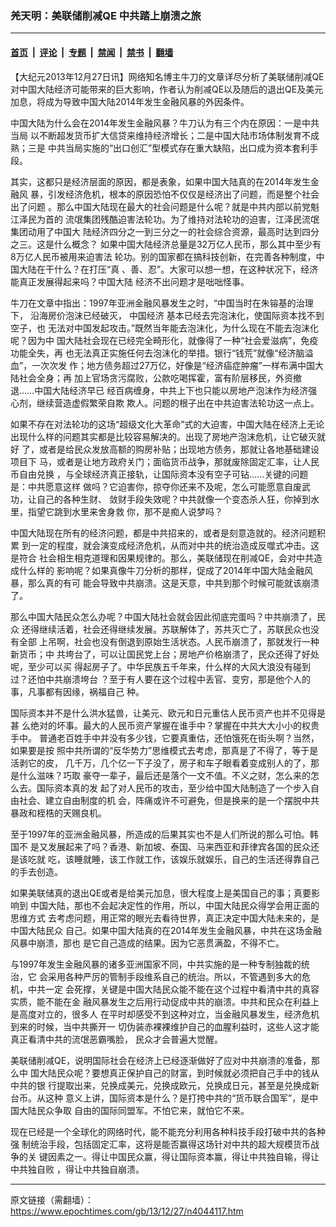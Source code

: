 ### 羌天明：美联储削减QE 中共踏上崩溃之旅

---

#### [首页](../../../..?n4044117) &nbsp;|&nbsp; [评论](../../../../../epoch-comment?n4044117) &nbsp;|&nbsp; [专题](../../../../../epoch-special?n4044117) &nbsp;|&nbsp; [禁闻](../../../../../epoch-news?n4044117) &nbsp;|&nbsp; [禁书](../../../../../books?n4044117) &nbsp;|&nbsp; [翻墙](https://github.com/gfw-breaker/nogfw/blob/master/README.md?n4044117)


<div class="post_content" id="artbody" itemprop="articleBody">
 <!-- article content begin -->
 <p>
  【大纪元2013年12月27日讯】网络知名博主牛刀的文章详尽分析了美联储削减QE对中国大陆经济可能带来的巨大影响，作者认为削减QE以及随后的退出QE及美元加息，将成为导致中国大陆2014年发生金融风暴的外因条件。
 </p>
 <p>
  中国大陆为什么会在2014年发生金融风暴？牛刀认为有三个内在原因：一是中共当局 以不断超发货币扩大信贷来维持经济增长；二是中国大陆市场体制发育不成熟；三是 中共当局实施的“出口创汇”型模式存在重大缺陷，出口成为资本套利手段。
 </p>
 <p>
  其实，这都只是经济层面的原因，都是表象，如果中国大陆真的在2014年发生金融风 暴，引发经济危机，根本的原因恐怕不仅仅是经济出了问题，而是整个社会出了问题 。那么中国大陆现在最大的社会问题是什么呢？就是中共内部以前党魁江泽民为首的 流氓集团残酷迫害法轮功。为了维持对法轮功的迫害，江泽民流氓集团动用了中国大 陆经济四分之一到三分之一的社会综合资源，最高时达到四分之三。这是什么概念？ 如果中国大陆经济总量是32万亿人民币，那么其中至少有8万亿人民币被用来迫害法 轮功。别的国家都在搞科技创新，在完善各种制度，中国大陆在干什么？在打压“真 、善、忍”。大家可以想一想，在这种状况下，经济能真正发展得起来吗？中国大陆 经济不出问题才是咄咄怪事。
 </p>
 <p>
  牛刀在文章中指出：1997年亚洲金融风暴发生之时，“中国当时在朱镕基的治理下， 沿海房价泡沫已经破灭，
  <ok href="https://www.epochtimes.com/gb/tag/%E4%B8%AD%E5%9B%BD%E7%BB%8F%E6%B5%8E.html">
   中国经济
  </ok>
  基本已经去完泡沫化，使国际资本找不到空子，也 无法对中国发起攻击。”既然当年能去泡沫化，为什么现在不能去泡沫化呢？因为中 国大陆社会现在已经完全畸形化，就像得了一种“社会爱滋病”，免疫功能全失，再 也无法真正实施任何去泡沫化的举措。银行“钱荒”就像“经济脑溢血”，一次次发 作；地方债务超过27万亿，好像是“经济癌症肿瘤”一样布满中国大陆社会全身；再 加上官场贪污腐败，公款吃喝挥霍，富有阶层移民，外资撤退……中国大陆经济早已 经百病缠身，中共上下也只能以房地产泡沫作为经济强心剂，继续营造虚假繁荣自欺 欺人。问题的根子出在中共迫害法轮功这一点上。
 </p>
 <p>
  如果不存在对法轮功的这场“超级文化大革命”式的大迫害，中国大陆在经济上无论 出现什么样的问题其实都是比较容易解决的。出现了房地产泡沫危机，让它破灭就好 了，或者是给民众发放高额的购房补贴；出现地方债务，那就让各地基础建设项目下 马，或者是让地方政府关门；面临货币战争，那就废除固定汇率，让人民币自由兑换 ，与全球经济真正接轨，让国际资本没有空子可钻……关键的问题是：中共愿意这样 做吗？它迫害你，掠夺你还来不及呢，怎么可能愿意自废武功，让自己的各种生财、 敛财手段失效呢？中共就像一个变态杀人狂，你掉到水里，指望它跳到水里来舍身救 你，那不是痴人说梦吗？
 </p>
 <p>
  中国大陆现在所有的经济问题，都是中共招来的，或者是刻意造就的。经济问题积累 到一定的程度，就会演变成经济危机，从而对中共的统治造成反噬式冲击。这是符合 社会相生相克道理和因果规律的。那么，美联储现在削减QE，会对中共造成什么样的 影响呢？如果真像牛刀分析的那样，促成了2014年中国大陆金融风暴，那么真的有可 能会导致中共崩溃。这是天意，中共到那个时候可能就该崩溃了。
 </p>
 <p>
  那么中国大陆民众怎么办呢？中国大陆社会就会因此彻底完蛋吗？中共崩溃了，民众 还得继续活着，社会还得继续发展。苏联解体了，苏共灭亡了，苏联民众也没有全部 上吊啊，社会也没有倒退到原始生活状态。人民币崩溃了，那就发行一种新货币；中 共垮台了，可以让国民党上台；房地产价格崩溃了，民众还得了好处呢，至少可以买 得起房子了。中华民族五千年来，什么样的大风大浪没有碰到过？还怕中共崩溃垮台 ？至于有人要在这个过程中丢官、变穷，那是他个人的事，凡事都有因缘，祸福自己 种。
 </p>
 <p>
  国际资本并不是什么洪水猛兽，让美元、欧元和日元重估人民币资产也并不见得是甚 么绝对的坏事。最大的人民币资产掌握在谁手中？掌握在中共大大小小的权贵手中。 普通老百姓手中并没有多少钱，它要真重估，还怕饿死在街头啊？当然，如果要是按 照中共所谓的“反华势力”思维模式去考虑，那真是了不得了，等于是活剥它的皮， 几千万，几个亿一下子没了，房子和车子眼看着变成别人的了，那是什么滋味？巧取 豪夺一辈子，最后还是落个一文不值。不义之财，怎么来的怎么去。国际资本真的发 起了对人民币的攻击，至少给中国大陆制造了一个步入自由社会、建立自由制度的机 会，阵痛或许不可避免，但是换来的是一个摆脱中共暴政和桎梏的天赐良机。
 </p>
 <p>
  至于1997年的亚洲金融风暴，所造成的后果其实也不是人们所说的那么可怕。韩国不 是又发展起来了吗？香港、新加坡、泰国、马来西亚和菲律宾各国的民众还是该吃就 吃，该睡就睡，该工作就工作，该娱乐就娱乐，自己的生活还得靠自己的手去创造。
 </p>
 <p>
  如果美联储真的退出QE或者是给美元加息，很大程度上是美国自己的事；真要影响到 中国大陆，那也不会起决定性的作用，所以，中国大陆民众得学会用正面的思维方式 去考虑问题，用正常的眼光去看待世界，真正决定中国大陆未来的，是中国大陆民众 自己。如果中国大陆真的在2014年发生金融风暴，中共在这场金融风暴中崩溃，那也 是它自己造成的结果。因为它恶贯满盈，不得不亡。
 </p>
 <p>
  与1997年发生金融风暴的诸多亚洲国家不同，中共实施的是一种专制独裁的统治，它 会采用各种严厉的管制手段维系自己的统治。所以，不管遇到多大的危机，中共一定 会死撑，关键是中国大陆民众能不能在这个过程中看清中共的真容实质，能不能在金 融风暴发生之后用行动促成中共的崩溃。中共和民众在利益上是高度对立的，很多人 在平时却感受不到这种对立，当金融风暴发生，经济危机到来的时候，当中共撕开一 切伪装赤裸裸维护自己的血腥利益时，这些人这才能真正看清中共的流氓恶霸嘴脸， 民众才会普遍大觉醒。
 </p>
 <p>
  美联储削减QE，说明国际社会在经济上已经逐渐做好了应对中共崩溃的准备，那么中 国大陆民众呢？要想真正保护自己的财富，到时候就必须把自己手中的钱从中共的银 行提取出来，兑换成美元，兑换成欧元，兑换成日元，甚至是兑换成新台币。从这种 意义上讲，国际资本是什么？是打挎中共的“货币联合国军”，是中国大陆民众争取 自由的国际同盟军。不怕它来，就怕它不来。
 </p>
 <p>
  现在已经是一个全球化的网络时代，能不能充分利用各种科技手段打破中共的各种强 制统治手段，包括固定汇率，这将是能否赢得这场针对中共的超大规模货币战争的关 键因素之一。得让中国民众赢，得让国际资本赢，得让中共独自输，得让中共独自败 ，得让中共独自崩溃。
 </p>
 <!-- article content end -->
 <div id="below_article_ad">
 </div>
</div>


---

原文链接（需翻墙）：https://www.epochtimes.com/gb/13/12/27/n4044117.htm